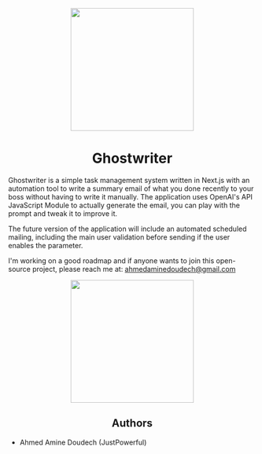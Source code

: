 <div align="center">
  <img src="https://github.com/user-attachments/assets/0fa4ea05-6d7a-4d06-a7ce-fa78f3409bd8" width="250px"/>
  <h1>Ghostwriter</h1>
</div>

Ghostwriter is a simple task management system written in Next.js with an automation tool to write a summary email of what you done recently to your boss without having to write it manually. The application uses OpenAI's API JavaScript Module to actually generate the email, you can play with the prompt and tweak it to improve it.

The future version of the application will include an automated scheduled mailing, including the main user validation before sending if the user enables the parameter.

I'm working on a good roadmap and if anyone wants to join this open-source project, please reach me at: ahmedaminedoudech@gmail.com


<div align="center">
  <img src="https://github.com/user-attachments/assets/36d8ef45-5308-48e6-aeef-257f0a328071" width="250px"/>
  <h2>Authors</h2>
</div>

- Ahmed Amine Doudech (JustPowerful)
